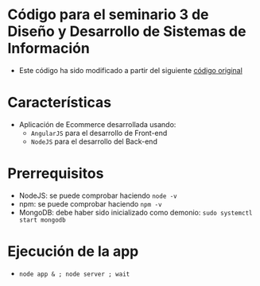 # Código para el seminario 3 de Diseño y Desarrollo de Sistemas de Información

* Este código ha sido modificado a partir del siguiente [código original](https://github.com/abidaks/angularjs-nodejs-example)

# Características

* Aplicación de Ecommerce desarrollada usando:
    * `AngularJS` para el desarrollo de Front-end
    * `NodeJS` para el desarrollo del Back-end

# Prerrequisitos

* NodeJS: se puede comprobar haciendo `node -v`
* npm: se puede comprobar haciendo `npm -v`
* MongoDB: debe haber sido inicializado como demonio: `sudo systemctl start mongodb`

# Ejecución de la app

* `node app & ; node server ; wait`
